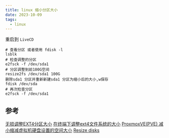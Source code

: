 ```yaml
---
title: linux 缩小分区大小
date: 2023-10-09
tags:
  - linux
---
```

重启到 `LiveCD`

```Shell
# 查看分区 或者使用 fdisk -l
lsblk
# 检查调整的分区
e2fsck -f /dev/sda1
# 分区调整到前100G空间
resize2fs /dev/sda1 100G
删除sda1 分区并重新新建sda1 分区为缩小后的大小,w保存
fdisk /dev/sda
# 再次检查分区
e2fsck -f /dev/sda1
```
## 参考

[无损调整EXT4分区大小](https://blog.pinkd.moe/linux/2018/01/31/resize-a-ext4-partiton-safely "无损调整EXT4分区大小")
[ 在终端下调整ext4文件系统的大小](https://blog.colorfulshark.net/2019/12/29/how-to-resize-ext4-filesystem.html)
[ProxmoxVE(PVE) 减小缩减虚拟机硬盘设置的空间大小](https://mayanpeng.cn/archives/158.html)
[Resize disks](https://pve.proxmox.com/wiki/Resize_disks)
